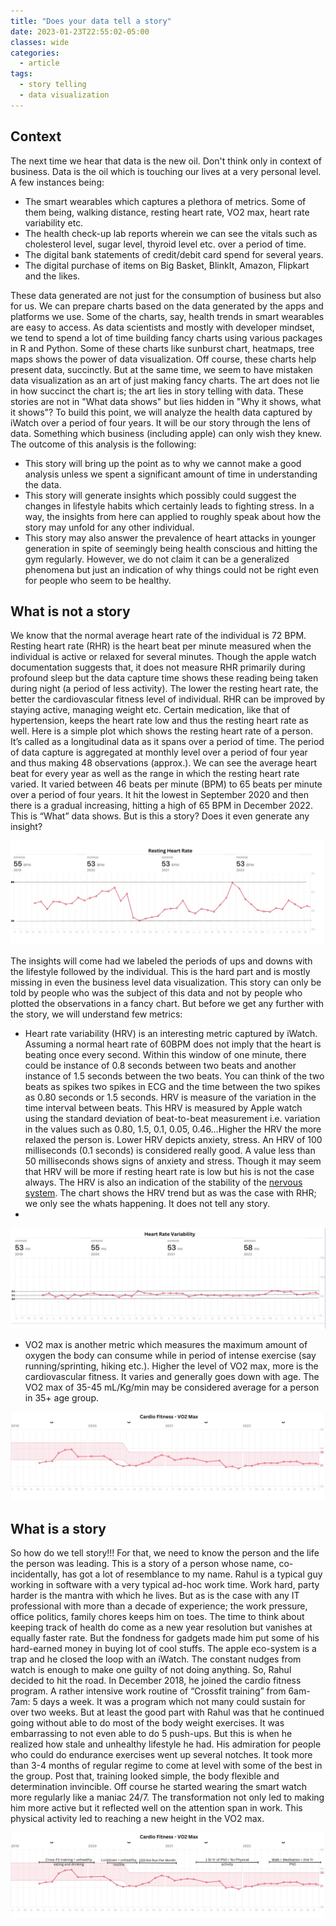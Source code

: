```yaml
---
title: "Does your data tell a story"
date: 2023-01-23T22:55:02-05:00
classes: wide
categories:
  - article
tags:
  - story telling
  - data visualization
---
```


## Context

The next time we hear that data is the new oil. Don't think only in context of business. Data is the oil which is touching our lives at a very personal level. A few instances being:

* The smart wearables which captures a plethora of metrics. Some of them being, walking distance, resting heart rate, VO2 max, heart rate variability etc.
* The health check-up lab reports wherein we can see the vitals such as cholesterol level, sugar level, thyroid level etc. over a period of time.
* The digital bank statements of credit/debit card spend for several years.
* The digital purchase of items on Big Basket, BlinkIt, Amazon, Flipkart and the likes.

These data generated are not just for the consumption of business but also for us. We can prepare charts based on the data generated by the apps and platforms we use. Some of the charts, say, health trends in smart wearables are easy to access. As data scientists and mostly with developer mindset, we tend to spend a lot of time building fancy charts using various packages in R and Python. Some of these charts like sunburst chart, heatmaps, tree maps shows the power of data visualization. Off course, these charts help present data, succinctly. But at the same time, we seem to have mistaken data visualization as an art of just making fancy charts. The art does not lie in how succinct the chart is; the art lies in story telling with data. These stories are not in "What data shows" but lies hidden in "Why it shows, what it shows"? To build this point, we will analyze the health data captured by iWatch over a period of four years. It will be our story through the lens of data. Something which business (including apple) can only wish they knew. The outcome of this analysis is the following:

* This story will bring up the point as to why we cannot make a good analysis unless we spent a significant amount of time in understanding the data.
* This story will generate insights which possibly could suggest the changes in lifestyle habits which certainly leads to fighting stress. In a way, the insights from here can applied to roughly speak about how the story may unfold for any other individual.
* This story may also answer the prevalence of heart attacks in younger generation in spite of seemingly being health conscious and hitting the gym regularly.  However, we do not claim it can be a generalized phenomena but just an indication of why things could not be right even for people who seem to be healthy.

## What is not a story
We know that the normal average heart rate of the individual is 72 BPM. Resting heart rate (RHR) is the heart beat per minute measured when the individual is active or relaxed for several minutes. Though the apple watch documentation suggests that, it does not measure RHR primarily during profound sleep but the data capture time shows these reading being taken during night (a period of less activity). The lower the resting heart rate, the better the cardiovascular fitness level of individual.  RHR can be improved by staying active, managing weight etc. Certain medication, like that of hypertension, keeps the heart rate low and thus the resting heart rate as well. Here is a simple plot which shows the resting heart rate of a person. It’s called as a longitudinal data as it spans over a period of time. The period  of data capture is aggregated at monthly level over a period of four year and thus making 48 observations (approx.). We can see the average heart beat for every year as well as the range in which the resting heart rate varied. It varied between 46 beats per minute (BPM) to 65 beats per minute over a period of four years. It hit the lowest in September 2020 and then there is a gradual increasing, hitting a high of 65 BPM in December 2022. This is “What” data shows. But is this a story? Does it even generate any insight? 

![image](/assets/images/rhr1.png)

The insights will come had we labeled the periods of ups and downs with the lifestyle followed by the individual. This is the hard part and is mostly missing in even the business level data visualization. This story can only be told by people who was the subject of this data and not by people who plotted the observations in a fancy chart. But before we get any further with the story, we will understand few metrics:

* Heart rate variability (HRV) is an interesting metric captured by iWatch. Assuming a normal heart rate of 60BPM does not imply that the heart is beating once every second. Within this window of one minute, there could be instance of 0.8 seconds between two beats and another instance of 1.5 seconds between the two beats. You can think of the two beats as spikes two spikes in ECG and the time between the two spikes as 0.80 seconds or 1.5 seconds. HRV is  measure of the variation in the time interval between beats. This HRV is measured by Apple watch using the standard deviation of beat-to-beat measurement i.e. variation in the values such as 0.80, 1.5, 0.1, 0.05, 0.46…Higher the HRV the more relaxed the person is. Lower HRV depicts anxiety, stress. An HRV of 100 milliseconds (0.1 seconds) is considered really good. A value less than 50 milliseconds shows signs of anxiety and stress. Though it may seem that HRV will be more if resting heart rate is low but his is not the case always. The HRV is also an indication of the stability of the [nervous system](https://www.whoop.com/thelocker/heart-rate-variability-hrv/). The chart shows the HRV trend but as was the case with RHR; we only see the whats happening. It does not tell any story.
* 
![image](/assets/images/hrv1.png)

* VO2 max is another metric which measures the maximum amount of oxygen the body can consume while in period of intense exercise (say running/sprinting, hiking etc.). Higher the level of VO2 max, more is the cardiovascular fitness. It varies and generally goes down with age. The VO2 max of 35-45 mL/Kg/min may be considered average for a person in 35+ age group.

![image](/assets/images/vo2_1.png)

## What is a story

So how do we tell story!!! For that, we need to know the person and the life the person was leading. This is a story of a person whose name, co-incidentally, has got a lot of resemblance to my name. Rahul is a typical guy working in software with a very typical ad-hoc work time. Work hard, party harder is the mantra with which he lives. But as is the case with any IT professional with more than a decade of experience; the work pressure, office politics, family chores keeps him  on toes. The time to think about keeping track of health do come as a new year resolution but vanishes at equally faster rate. But the fondness for gadgets made him put some of his hard-earned money in buying lot of cool stuffs. The apple eco-system is a trap and he closed the loop with an iWatch. The constant nudges from watch is enough to make one guilty of not doing anything. So, Rahul decided to hit the road. In December 2018, he joined the cardio fitness program. A rather intensive work routine of “Crossfit training” from 6am-7am: 5 days a week. It was a program which not many could sustain for over two weeks. But at least the good part with Rahul was that he continued going without able to do most of the body weight exercises. It was embarrassing to not even able to do 5 push-ups. But this is when he realized how stale and unhealthy lifestyle he had.  His admiration for people who could do endurance exercises went up several notches. It took more than 3-4 months of regular regime to come at level with some of the best in the group. Post that, training looked simple, the body flexible and determination invincible. Off course he started wearing the smart watch more regularly like a maniac 24/7. The transformation not only led to making him more active but it reflected well on the attention span in work. This physical activity led to reaching a new height in the VO2 max.

![image](/assets/images/vo2_2.png)


